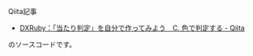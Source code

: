Qiita記事

- [DXRuby：「当たり判定」を自分で作ってみよう　C. 色で判定する - Qiita](https://qiita.com/noanoa07/items/52eda04c7150dd3c1ea8)

のソースコードです。